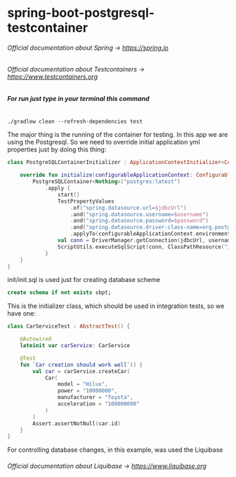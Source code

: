 # spring-boot-postgresql-testcontainer

###### Official documentation about Spring -> https://spring.io
###### Official documentation about Testcontainers -> https://www.testcontainers.org

##### For run just type in your terminal this command
```

./gradlew clean --refresh-dependencies test

```

The major thing is the running of the container for testing. 
In this app we are using the Postgresql. 
So we need to override initial application yml properties just by doing this thing:
```kotlin
class PostgreSQLContainerInitializer : ApplicationContextInitializer<ConfigurableApplicationContext> {

    override fun initialize(configurableApplicationContext: ConfigurableApplicationContext) {
        PostgreSQLContainer<Nothing>("postgres:latest")
            .apply {
                start()
                TestPropertyValues
                    .of("spring.datasource.url=$jdbcUrl")
                    .and("spring.datasource.username=$username")
                    .and("spring.datasource.password=$password")
                    .and("spring.datasource.driver-class-name=org.postgresql.Driver")
                    .applyTo(configurableApplicationContext.environment)
                val conn = DriverManager.getConnection(jdbcUrl, username, password)
                ScriptUtils.executeSqlScript(conn, ClassPathResource("init/init.sql"))
            }
    }
}

```

init/init.sql is used just for creating database scheme

```sql
create schema if not exists sbpt;
```

This is the initializer class, which should be used in integration  tests, so we have one:

```kotlin
class CarServiceTest : AbstractTest() {

    @Autowired
    lateinit var carService: CarService

    @Test
    fun `Car creation should work well`() {
        val car = carService.createCar(
            Car(
                model = "Hilux",
                power = "10000000",
                manufacturer = "Toyota",
                acceleration = "100000000"
            )
        )
        Assert.assertNotNull(car.id)
    }
}

```

For controlling database changes, in this example, was used the Liquibase
###### Official documentation about Liquibase -> https://www.liquibase.org
